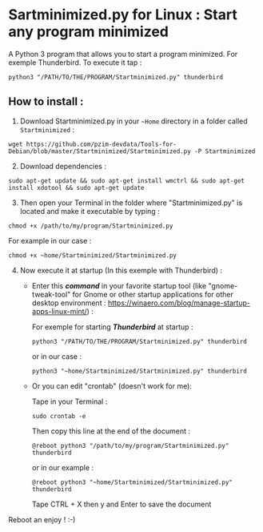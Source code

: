 # Sartminimized.py for Linux : Start any program minimized
A Python 3 program that allows you to start a program minimized. For exemple Thunderbird.
To execute it tap :

`python3 "/PATH/TO/THE/PROGRAM/Startminimized.py" thunderbird`
## How to install :

1. Download Startminimized.py in your `~Home` directory in a folder called `Startminimized` : 

`wget https://github.com/pzim-devdata/Tools-for-Debian/blob/master/Startminimized/Startminimized.py -P Startminimized`

2. Download dependencies :

`sudo apt-get update && sudo apt-get install wmctrl && sudo apt-get install xdotool && sudo apt-get update`

3. Then open your Terminal in the folder where "Startminimized.py" is located and make it executable by typing :

`chmod +x /path/to/my/program/Startminimized.py`

For example in our case :

`chmod +x ~home/Startminimized/Startminimized.py` 

4. Now execute it at startup (In this exemple with Thunderbird) :

    - Enter this ***command*** in your favorite startup tool (like "gnome-tweak-tool" for Gnome or other startup applications for other desktop environment : https://winaero.com/blog/manage-startup-apps-linux-mint/) :
       
       For exemple for starting ***Thunderbird*** at startup :
       
        `python3 "/PATH/TO/THE/PROGRAM/Startminimized.py" thunderbird` 
       
       or in our case :
       
       `python3 "~home/Startminimized/Startminimized.py" thunderbird` 

    - Or you can edit "crontab" (doesn't work for me):

        Tape in your Terminal :

        `sudo crontab -e`

        Then copy this line at the end of the document :

        `@reboot python3 "/path/to/my/program/Startminimized.py" thunderbird`

        or in our example :

        `@reboot python3 "~home/Startminimized/Startminimized.py" thunderbird`

        Tape CTRL + X then y and Enter to save the document

Reboot an enjoy ! :-)
